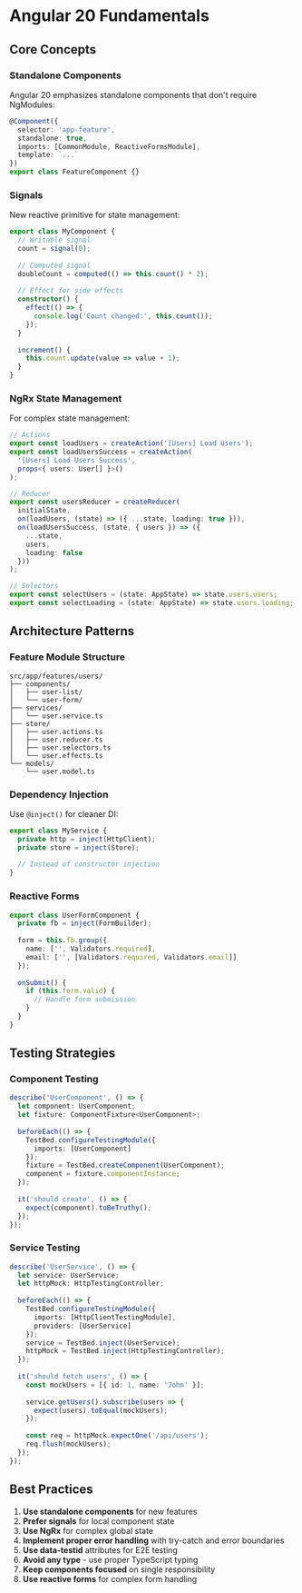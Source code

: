 # Angular 20 Fundamentals

## Core Concepts

### Standalone Components
Angular 20 emphasizes standalone components that don't require NgModules:

```typescript
@Component({
  selector: 'app-feature',
  standalone: true,
  imports: [CommonModule, ReactiveFormsModule],
  template: `...`
})
export class FeatureComponent {}
```

### Signals
New reactive primitive for state management:

```typescript
export class MyComponent {
  // Writable signal
  count = signal(0);
  
  // Computed signal
  doubleCount = computed(() => this.count() * 2);
  
  // Effect for side effects
  constructor() {
    effect(() => {
      console.log('Count changed:', this.count());
    });
  }
  
  increment() {
    this.count.update(value => value + 1);
  }
}
```

### NgRx State Management
For complex state management:

```typescript
// Actions
export const loadUsers = createAction('[Users] Load Users');
export const loadUsersSuccess = createAction(
  '[Users] Load Users Success',
  props<{ users: User[] }>()
);

// Reducer
export const usersReducer = createReducer(
  initialState,
  on(loadUsers, (state) => ({ ...state, loading: true })),
  on(loadUsersSuccess, (state, { users }) => ({ 
    ...state, 
    users, 
    loading: false 
  }))
);

// Selectors
export const selectUsers = (state: AppState) => state.users.users;
export const selectLoading = (state: AppState) => state.users.loading;
```

## Architecture Patterns

### Feature Module Structure
```
src/app/features/users/
├── components/
│   ├── user-list/
│   └── user-form/
├── services/
│   └── user.service.ts
├── store/
│   ├── user.actions.ts
│   ├── user.reducer.ts
│   ├── user.selectors.ts
│   └── user.effects.ts
└── models/
    └── user.model.ts
```

### Dependency Injection
Use `@inject()` for cleaner DI:

```typescript
export class MyService {
  private http = inject(HttpClient);
  private store = inject(Store);
  
  // Instead of constructor injection
}
```

### Reactive Forms
```typescript
export class UserFormComponent {
  private fb = inject(FormBuilder);
  
  form = this.fb.group({
    name: ['', Validators.required],
    email: ['', [Validators.required, Validators.email]]
  });
  
  onSubmit() {
    if (this.form.valid) {
      // Handle form submission
    }
  }
}
```

## Testing Strategies

### Component Testing
```typescript
describe('UserComponent', () => {
  let component: UserComponent;
  let fixture: ComponentFixture<UserComponent>;
  
  beforeEach(() => {
    TestBed.configureTestingModule({
      imports: [UserComponent]
    });
    fixture = TestBed.createComponent(UserComponent);
    component = fixture.componentInstance;
  });
  
  it('should create', () => {
    expect(component).toBeTruthy();
  });
});
```

### Service Testing
```typescript
describe('UserService', () => {
  let service: UserService;
  let httpMock: HttpTestingController;
  
  beforeEach(() => {
    TestBed.configureTestingModule({
      imports: [HttpClientTestingModule],
      providers: [UserService]
    });
    service = TestBed.inject(UserService);
    httpMock = TestBed.inject(HttpTestingController);
  });
  
  it('should fetch users', () => {
    const mockUsers = [{ id: 1, name: 'John' }];
    
    service.getUsers().subscribe(users => {
      expect(users).toEqual(mockUsers);
    });
    
    const req = httpMock.expectOne('/api/users');
    req.flush(mockUsers);
  });
});
```

## Best Practices

1. **Use standalone components** for new features
2. **Prefer signals** for local component state
3. **Use NgRx** for complex global state
4. **Implement proper error handling** with try-catch and error boundaries
5. **Use data-testid** attributes for E2E testing
6. **Avoid any type** - use proper TypeScript typing
7. **Keep components focused** on single responsibility
8. **Use reactive forms** for complex form handling
